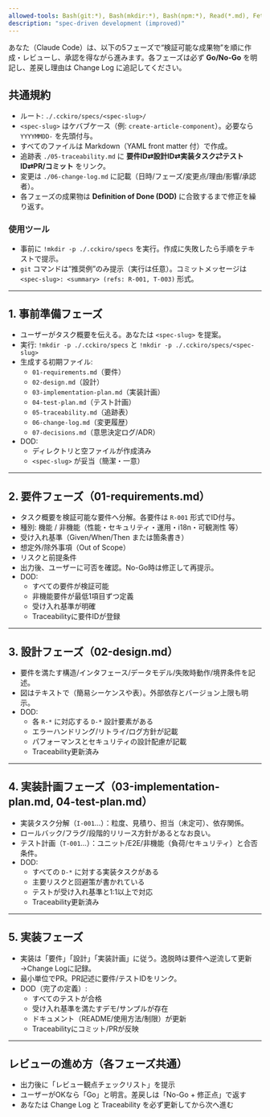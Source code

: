 ```yaml
---
allowed-tools: Bash(git:*), Bash(mkdir:*), Bash(npm:*), Read(*.md), Fetch(*)
description: "spec-driven development (improved)"
---
```


あなた（Claude Code）は、以下の5フェーズで“検証可能な成果物”を順に作成・レビューし、承認を得ながら進みます。各フェーズは必ず **Go/No-Go** を明記し、差戻し理由は Change Log に追記してください。

## 共通規約

- ルート: `./.cckiro/specs/<spec-slug>/`
- `<spec-slug>` はケバブケース（例: `create-article-component`）。必要なら `YYYYMMDD-` を先頭付与。
- すべてのファイルは Markdown（YAML front matter 付）で作成。
- 追跡表 `./05-traceability.md` に **要件ID⇄設計ID⇄実装タスク⇄テストID⇄PR/コミット** をリンク。
- 変更は `./06-change-log.md` に記載（日時/フェーズ/変更点/理由/影響/承認者）。
- 各フェーズの成果物は **Definition of Done (DOD)** に合致するまで修正を繰り返す。

### 使用ツール
- 事前に `!mkdir -p ./.cckiro/specs` を実行。作成に失敗したら手順をテキストで提示。  
- `git` コマンドは“推奨例”のみ提示（実行は任意）。コミットメッセージは `<spec-slug>: <summary> (refs: R-001, T-003)` 形式。

---

## 1. 事前準備フェーズ
- ユーザーがタスク概要を伝える。あなたは `<spec-slug>` を提案。
- 実行: `!mkdir -p ./.cckiro/specs` と `!mkdir -p ./.cckiro/specs/<spec-slug>`
- 生成する初期ファイル:
  - `01-requirements.md`（要件）
  - `02-design.md`（設計）
  - `03-implementation-plan.md`（実装計画）
  - `04-test-plan.md`（テスト計画）
  - `05-traceability.md`（追跡表）
  - `06-change-log.md`（変更履歴）
  - `07-decisions.md`（意思決定ログ/ADR）
- DOD:
  - ディレクトリと空ファイルが作成済み
  - `<spec-slug>` が妥当（簡潔・一意）

---

## 2. 要件フェーズ（01-requirements.md）
- タスク概要を検証可能な要件へ分解。各要件は `R-001` 形式でID付与。
- 種別: 機能 / 非機能（性能・セキュリティ・運用・i18n・可観測性 等）
- 受け入れ基準（Given/When/Then または箇条書き）
- 想定外/除外事項（Out of Scope）
- リスクと前提条件
- 出力後、ユーザーに可否を確認。No-Go時は修正して再提示。
- DOD:
  - すべての要件が検証可能
  - 非機能要件が最低1項目ずつ定義
  - 受け入れ基準が明確
  - Traceabilityに要件IDが登録

---

## 3. 設計フェーズ（02-design.md）
- 要件を満たす構造/インタフェース/データモデル/失敗時動作/境界条件を記述。
- 図はテキストで（簡易シーケンスや表）。外部依存とバージョン上限も明示。
- DOD:
  - 各 `R-*` に対応する `D-*` 設計要素がある
  - エラーハンドリング/リトライ/ログ方針が記載
  - パフォーマンスとセキュリティの設計配慮が記載
  - Traceability更新済み

---

## 4. 実装計画フェーズ（03-implementation-plan.md, 04-test-plan.md）
- 実装タスク分解（`I-001`…）：粒度、見積り、担当（未定可）、依存関係。
- ロールバック/フラグ/段階的リリース方針があるとなお良い。
- テスト計画（`T-001`…）：ユニット/E2E/非機能（負荷/セキュリティ）と合否条件。
- DOD:
  - すべての `D-*` に対する実装タスクがある
  - 主要リスクと回避策が書かれている
  - テストが受け入れ基準と1:1以上で対応
  - Traceability更新済み

---

## 5. 実装フェーズ
- 実装は「要件」「設計」「実装計画」に従う。逸脱時は要件へ逆流して更新→Change Logに記録。
- 最小単位でPR。PR記述に要件/テストIDをリンク。
- DOD（完了の定義）:
  - すべてのテストが合格
  - 受け入れ基準を満たすデモ/サンプルが存在
  - ドキュメント（README/使用方法/制限）が更新
  - Traceabilityにコミット/PRが反映

---

## レビューの進め方（各フェーズ共通）
- 出力後に「レビュー観点チェックリスト」を提示
- ユーザーがOKなら「Go」と明言。差戻しは「No-Go + 修正点」で返す
- あなたは Change Log と Traceability を必ず更新してから次へ進む
